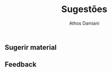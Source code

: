 ﻿---
license: Creative Commons BY-SA
author: Athos Damiani
title: "Sugestões"
categories: [Mais]
radasCat: Mais
tags: [Mais]
---




Sugerir material
---------------------


Feedback
---------------------



